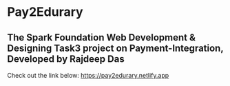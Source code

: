 # Pay2Edurary
## The Spark Foundation Web Development & Designing Task3 project on Payment-Integration, Developed by Rajdeep Das
Check out the link below:
https://pay2edurary.netlify.app
